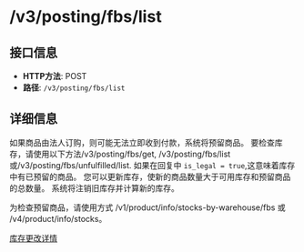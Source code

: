 # /v3/posting/fbs/list

## 接口信息

- **HTTP方法**: POST
- **路径**: `/v3/posting/fbs/list`

## 详细信息

如果商品由法人订购，则可能无法立即收到付款，系统将预留商品。 要检查库存，请使用以下方法/v3/posting/fbs/get, /v3/posting/fbs/list 或/v3/posting/fbs/unfulfilled/list. 如果在回复中 `is_legal = true`,这意味着库存中有已预留的商品。 您可以更新库存，使新的商品数量大于可用库存和预留商品的总数量。 系统将注销旧库存并计算新的库存。

为检查预留商品，请使用方式 /v1/product/info/stocks-by-warehouse/fbs 或 /v4/product/info/stocks。

[库存更改详情](https://docs.ozon.ru/global/zh-hans/fulfillment/stock/)
